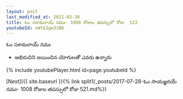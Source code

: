 ```yaml
---
layout: post
last_modified_at: 2021-03-30
title: ఓం సకామరాయ్ నమః- 1008 రోజుల తపస్సులో రోజు  522
youtubeId: sWtG3gw3JB0
---
```

 
 
 ఓం సకామరాయ్ నమః  
 
 -  అభిరుచిని జయించిన యోగులతో ఎవరు ఉన్నారు 
 
  
 
  
 
 
 
 
 
 


{% include youtubePlayer.html id=page.youtubeId %}
 
[Next]({{ site.baseurl }}{% link  split1/_posts/2017-07-28-ఓం సాయజ్ఞరయే నమః- 1008 రోజుల తపస్సులో రోజు  521.md%})
 
